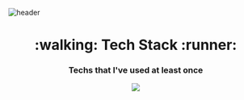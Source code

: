 ![header](https://capsule-render.vercel.app/api?type=cylinder&color=FDCB58&height=300&section=header&text=SeoYun.Jang&fontSize=90&animation=twinkling4s)

<h1 align="center">:walking: Tech Stack :runner:</h1>

<h3 align="center">Techs that I've used at least once</h3>

<p align="center">
  <img src="https://img.shields.io/badge/JAVA-007396?style=flat-square&amp;logo=Java&amp;logoColor=white">
</p>
